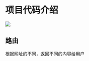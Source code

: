 # 项目代码介绍

![](https://user-gold-cdn.xitu.io/2020/2/28/1708be9786e74ab9?w=999&h=713&f=png&s=89550)

## 路由
根据网址的不同，返回不同的内容给用户
